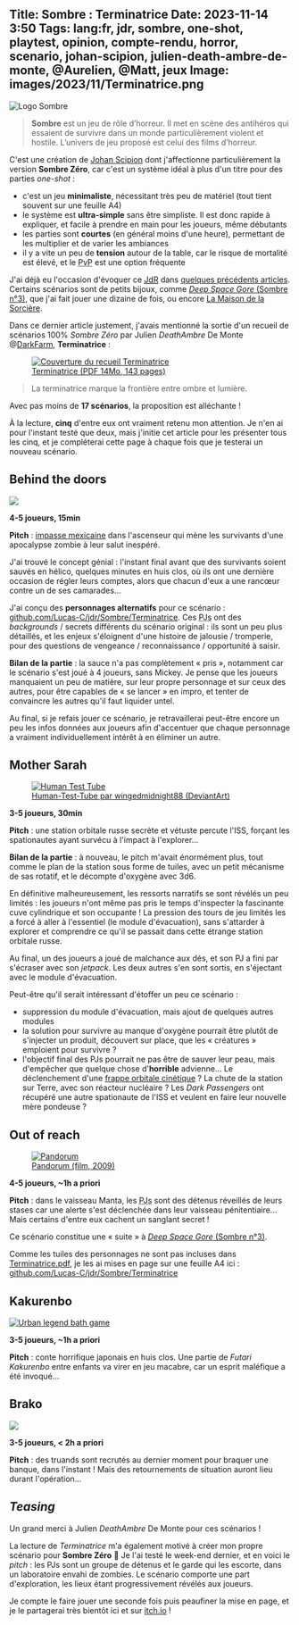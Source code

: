 Title: Sombre : Terminatrice
Date: 2023-11-14 3:50
Tags: lang:fr, jdr, sombre, one-shot, playtest, opinion, compte-rendu, horror, scenario, johan-scipion, julien-death-ambre-de-monte, @Aurelien, @Matt, jeux
Image: images/2023/11/Terminatrice.png
---
<!-- Com'
* [ ] email à DeathAmbre
-->

![Logo Sombre](images/jdr/Sombre_logo_jeu_de_role.png)

> **Sombre** est un jeu de rôle d’horreur. Il met en scène des antihéros qui essaient
> de survivre dans un monde particulièrement violent et hostile.
> L’univers de jeu proposé est celui des films d’horreur.

C'est une création de [Johan Scipion](https://www.terresetranges.net/sombre.html) dont j'affectionne particulièrement la version **Sombre Zéro**,
car c'est un système idéal à plus d'un titre pour des parties _one-shot_ :

* c'est un jeu **minimaliste**, nécessitant très peu de matériel (tout tient souvent sur une feuille A4)
* le système est **ultra-simple** sans être simpliste. Il est donc rapide à expliquer,
  et facile à prendre en main pour les joueurs, même débutants
* les parties sont **courtes** (en général moins d'une heure), permettant de les multiplier
  et de varier les ambiances
* il y a vite un peu de **tension** autour de la table, car le risque de mortalité est élevé,
  et le <abbr title="Player versus Player">PvP</abbr> est une option fréquente

J'ai déjà eu l'occasion d'évoquer ce [<abbr title="Jeu de Rôle">JdR</abbr>](/lucas/blog/tag/jdr.html) dans [quelques précédents articles](tag/sombre.html).
Certains scénarios sont de petits bijoux, comme [_Deep Space Gore_ (Sombre n°3)](./espace-profond-et-sanglant.html),
que j'ai fait jouer une dizaine de fois, ou encore [La Maison de la Sorcière](./vous-reprendrez-bien-un-peu-de-sombre.html).

Dans ce dernier article justement, j'avais mentionné la sortie d'un recueil de scénarios
100% _Sombre Zéro_ par Julien _DeathAmbre_ De Monte @[DarkFarm](http://arkhive.free.fr), **Terminatrice** :

<a href="http://arkhive.free.fr/Terminatrice.pdf" target="_blank">
  <figure>
    <img alt="Couverture du recueil Terminatrice" src="images/2023/11/Terminatrice.png">
    <figcaption>Terminatrice (PDF 14Mo, 143 pages)</figcaption>
  </figure>
</a>

> La terminatrice marque la frontière entre ombre et lumière.

Avec pas moins de **17 scénarios**, la proposition est alléchante !

À la lecture, **cinq** d'entre eux ont vraiment retenu mon attention.
Je n'en ai pour l'instant testé que deux, mais j'initie cet article
pour les présenter tous les cinq, et je compléterai cette page
à chaque fois que je testerai un nouveau scénario.

## Behind the doors
![](images/2023/11/DyingLight2-scanlines.jpg)

**4-5 joueurs, 15min**

**Pitch** : [impasse mexicaine](https://fr.wikipedia.org/wiki/Impasse_mexicaine)
dans l'ascenseur qui mène les survivants d'une apocalypse zombie à leur salut inespéré.

J'ai trouvé le concept génial : l'instant final avant que des survivants soient sauvés en hélico,
quelques minutes en huis clos, où ils ont une dernière occasion de régler leurs comptes,
alors que chacun d'eux a une rancœur contre un de ses camarades...

J'ai conçu des **personnages alternatifs** pour ce scénario :
[github.com/Lucas-C/jdr/Sombre/Terminatrice](https://github.com/Lucas-C/jdr/tree/master/Sombre/Terminatrice).
Ces <abbr title="Personnages des Joueurs">PJs</abbr>
ont des _backgrounds_ / secrets différents du scénario original :
ils sont un peu plus détaillés, et les enjeux s'éloignent d'une histoire de jalousie / tromperie,
pour des questions de vengeance / reconnaissance / opportunité à saisir.

**Bilan de la partie** : la sauce n'a pas complètement « pris », notamment car le scénario s'est joué à 4 joueurs, sans Mickey.
Je pense que les joueurs manquaient un peu de matière, sur leur propre personnage et sur ceux des autres,
pour être capables de « se lancer » en impro, et tenter de convaincre les autres qu'il faut liquider untel.

Au final, si je refais jouer ce scénario, je retravaillerai peut-être encore un peu les infos données aux joueurs
afin d'accentuer que chaque personnage a vraiment individuellement intérêt à en éliminer un autre.

## Mother Sarah
<a href="https://www.deviantart.com/wingedmidnight88/art/Human-Test-Tube-395272703" target="_blank">
  <figure>
    <img alt="Human Test Tube" src="images/2023/11/Human-Test-Tube-by-wingedmidnight88.webp">
    <figcaption>Human-Test-Tube par wingedmidnight88 (DeviantArt)</figcaption>
  </figure>
</a>

**3-5 joueurs, 30min**

**Pitch** : une station orbitale russe secrète et vétuste percute l'ISS,
forçant les spationautes ayant survécu à l'impact à l'explorer...

**Bilan de la partie** : à nouveau, le pitch m'avait énormément plus,
tout comme le plan de la station sous forme de tuiles, avec un petit mécanisme de sas rotatif,
et le décompte d'oxygène avec 3d6.

En définitive malheureusement, les ressorts narratifs se sont révélés un peu limités :
les joueurs n'ont même pas pris le temps d'inspecter la fascinante cuve cylindrique et son occupante !
La pression des tours de jeu limités les a forcé à aller à l'essentiel (le module d'évacuation),
sans s'attarder à explorer et comprendre ce qu'il se passait dans cette étrange station orbitale russe.

Au final, un des joueurs a joué de malchance aux dés,
et son PJ a fini par s'écraser avec son _jetpack_.
Les deux autres s'en sont sortis, en s'éjectant avec le module d'évacuation.

Peut-être qu'il serait intéressant d'étoffer un peu ce scénario :

* suppression du module d'évacuation, mais ajout de quelques autres modules
* la solution pour survivre au manque d'oxygène pourrait être plutôt de s'injecter un produit,
  découvert sur place, que les « créatures » emploient pour survivre ?
* l'objectif final des PJs pourrait ne pas être de sauver leur peau,
  mais d'empêcher que quelque chose d'**horrible** advienne...
  Le déclenchement d'une [frappe orbitale cinétique](https://fr.wikipedia.org/wiki/Frappe_orbitale_cin%C3%A9tique) ?
  La chute de la station sur Terre, avec son réacteur nucléaire ?
  Les _Dark Passengers_ ont récupéré une autre spationaute de l'ISS et veulent en faire leur nouvelle mère pondeuse ?

## Out of reach
<a href="https://fr.wikipedia.org/wiki/Pandorum" target="_blank">
  <figure>
    <img alt="Pandorum" src="images/2023/11/pandorum.jpg">
    <figcaption>Pandorum (film, 2009)</figcaption>
  </figure>
</a>

**4-5 joueurs, ~1h a priori**

**Pitch** : dans le vaisseau Manta, les <abbr title="Personnages des Joueurs">PJs</abbr>
sont des détenus réveillés de leurs stases
car une alerte s'est déclenchée dans leur vaisseau pénitentiaire...
Mais certains d'entre eux cachent un sanglant secret !

Ce scénario constitue une « suite » à [_Deep Space Gore_ (Sombre n°3)](./espace-profond-et-sanglant.html).

Comme les tuiles des personnages ne sont pas incluses dans [Terminatrice.pdf](http://arkhive.free.fr/Terminatrice.pdf),
je les ai mises en page sur une feuille A4 ici :
[github.com/Lucas-C/jdr/Sombre/Terminatrice](https://github.com/Lucas-C/jdr/blob/master/Sombre/Terminatrice/)

## Kakurenbo
[![Urban legend bath game](images/2023/11/urban-legend-bath-game.jpg)](https://aminoapps.com/c/geek-geek/page/blog/urban-legend-daruma-san-the-bath-game/q7nz_2ehRuD0PweqWPNGJ5kZXPraZwDDg)

**3-5 joueurs, ~1h a priori**

**Pitch** : conte horrifique japonais en huis clos.
Une partie de _Futari Kakurenbo_ entre enfants va virer en jeu macabre, car un esprit maléfique a été invoqué...

## Brako
![](images/2023/11/TheLeagueOfGentlemen-1960.jpg)

**3-5 joueurs, < 2h a priori**

**Pitch** : des truands sont recrutés au dernier moment pour braquer une banque, dans l'instant !
Mais des retournements de situation auront lieu durant l'opération...

## _Teasing_
Un grand merci à Julien _DeathAmbre_ De Monte pour ces scénarios !

La lecture de _Terminatrice_ m'a également motivé à créer mon propre scénario pour **Sombre Zéro** 🙂
Je l'ai testé le week-end dernier, et en voici le _pitch_ :
les PJs sont un groupe de détenus et le garde qui les escorte, dans un laboratoire envahi de zombies.
Le scénario comporte une part d'exploration, les lieux étant progressivement révélés aux joueurs.

Je compte le faire jouer une seconde fois puis peaufiner la mise en page,
et je le partagerai très bientôt ici et sur [itch.io](https://lucas-c.itch.io/) !
